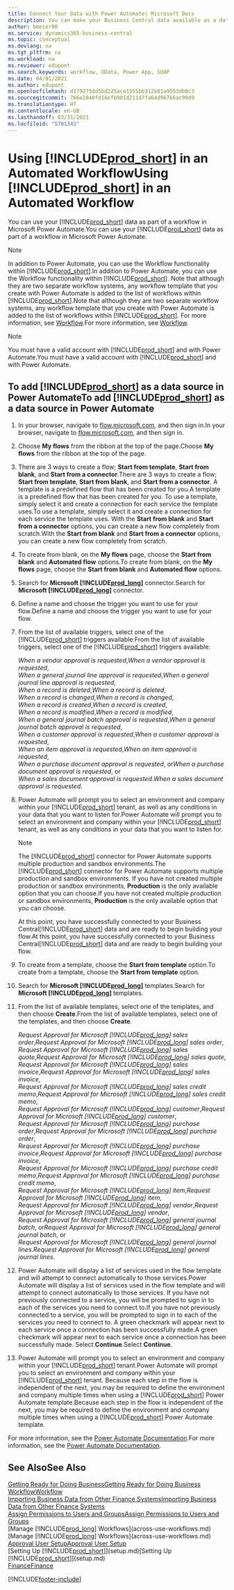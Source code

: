 ```yaml
---
title: Connect Your Data with Power Automate| Microsoft Docs
description: You can make your Business Central data available as a data source and specify an OData URL of your web services to build an automated workflow.
author: bmeier90
ms.service: dynamics365-business-central
ms.topic: conceptual
ms.devlang: na
ms.tgt_pltfrm: na
ms.workload: na
ms.reviewer: edupont
ms.search.keywords: workflow, OData, Power App, SOAP
ms.date: 04/01/2021
ms.author: edupont
ms.openlocfilehash: d179275dd5bd225ace1555bb312b81a9553db0c3
ms.sourcegitcommit: 766e2840fd16efb901d211d7fa64d96766ac99d9
ms.translationtype: HT
ms.contentlocale: en-GB
ms.lasthandoff: 03/31/2021
ms.locfileid: "5781343"
---
```

# <a name="using-prod_short-in-an-automated-workflow"></a><span data-ttu-id="fdd72-103">Using [!INCLUDE[prod_short](includes/prod_short.md)] in an Automated Workflow</span><span class="sxs-lookup"><span data-stu-id="fdd72-103">Using [!INCLUDE[prod_short](includes/prod_short.md)] in an Automated Workflow</span></span>

<span data-ttu-id="fdd72-104">You can use your [!INCLUDE[prod_short](includes/prod_short.md)] data as part of a workflow in Microsoft Power Automate.</span><span class="sxs-lookup"><span data-stu-id="fdd72-104">You can use your [!INCLUDE[prod_short](includes/prod_short.md)] data as part of a workflow in Microsoft Power Automate.</span></span>

> [!NOTE]
> <span data-ttu-id="fdd72-105">In addition to Power Automate, you can use the Workflow functionality within [!INCLUDE[prod_short](includes/prod_short.md)].</span><span class="sxs-lookup"><span data-stu-id="fdd72-105">In addition to Power Automate, you can use the Workflow functionality within [!INCLUDE[prod_short](includes/prod_short.md)].</span></span> <span data-ttu-id="fdd72-106">Note that although they are two separate workflow systems, any workflow template that you create with Power Automate is added to the list of workflows  within [!INCLUDE[prod_short](includes/prod_short.md)].</span><span class="sxs-lookup"><span data-stu-id="fdd72-106">Note that although they are two separate workflow systems, any workflow template that you create with Power Automate is added to the list of workflows  within [!INCLUDE[prod_short](includes/prod_short.md)].</span></span> <span data-ttu-id="fdd72-107">For more information, see [Workflow](across-workflow.md).</span><span class="sxs-lookup"><span data-stu-id="fdd72-107">For more information, see [Workflow](across-workflow.md).</span></span>  

> [!NOTE]  
> <span data-ttu-id="fdd72-108">You must have a valid account with [!INCLUDE[prod_short](includes/prod_short.md)] and with Power Automate.</span><span class="sxs-lookup"><span data-stu-id="fdd72-108">You must have a valid account with [!INCLUDE[prod_short](includes/prod_short.md)] and with Power Automate.</span></span>  

## <a name="to-add-prod_short-as-a-data-source-in-power-automate"></a><span data-ttu-id="fdd72-109">To add [!INCLUDE[prod_short](includes/prod_short.md)] as a data source in Power Automate</span><span class="sxs-lookup"><span data-stu-id="fdd72-109">To add [!INCLUDE[prod_short](includes/prod_short.md)] as a data source in Power Automate</span></span>

1. <span data-ttu-id="fdd72-110">In your browser, navigate to [flow.microsoft.com](https://flow.microsoft.com), and then sign in.</span><span class="sxs-lookup"><span data-stu-id="fdd72-110">In your browser, navigate to [flow.microsoft.com](https://flow.microsoft.com), and then sign in.</span></span>
2. <span data-ttu-id="fdd72-111">Choose **My flows** from the ribbon at the top of the page.</span><span class="sxs-lookup"><span data-stu-id="fdd72-111">Choose **My flows** from the ribbon at the top of the page.</span></span>
3. <span data-ttu-id="fdd72-112">There are 3 ways to create a flow; **Start from template**, **Start from blank**, and **Start from a connector**.</span><span class="sxs-lookup"><span data-stu-id="fdd72-112">There are 3 ways to create a flow; **Start from template**, **Start from blank**, and **Start from a connector**.</span></span> <span data-ttu-id="fdd72-113">A template is a predefined flow that has been created for you.</span><span class="sxs-lookup"><span data-stu-id="fdd72-113">A template is a predefined flow that has been created for you.</span></span> <span data-ttu-id="fdd72-114">To use a template, simply select it and create a connection for each service the template uses.</span><span class="sxs-lookup"><span data-stu-id="fdd72-114">To use a template, simply select it and create a connection for each service the template uses.</span></span> <span data-ttu-id="fdd72-115">With the **Start from blank** and **Start from a connector** options, you can create a new flow completely from scratch.</span><span class="sxs-lookup"><span data-stu-id="fdd72-115">With the **Start from blank** and **Start from a connector** options, you can create a new flow completely from scratch.</span></span>
4. <span data-ttu-id="fdd72-116">To create from blank, on the **My flows** page, choose the **Start from blank** and **Automated flow** options.</span><span class="sxs-lookup"><span data-stu-id="fdd72-116">To create from blank, on the **My flows** page, choose the **Start from blank** and **Automated flow** options.</span></span>
5. <span data-ttu-id="fdd72-117">Search for **Microsoft [!INCLUDE[prod_long](includes/prod_long.md)]** connector.</span><span class="sxs-lookup"><span data-stu-id="fdd72-117">Search for **Microsoft [!INCLUDE[prod_long](includes/prod_long.md)]** connector.</span></span>
6. <span data-ttu-id="fdd72-118">Define a name and choose the trigger you want to use for your flow.</span><span class="sxs-lookup"><span data-stu-id="fdd72-118">Define a name and choose the trigger you want to use for your flow.</span></span>
7. <span data-ttu-id="fdd72-119">From the list of available triggers, select one of the [!INCLUDE[prod_short](includes/prod_short.md)] triggers available:</span><span class="sxs-lookup"><span data-stu-id="fdd72-119">From the list of available triggers, select one of the [!INCLUDE[prod_short](includes/prod_short.md)] triggers available:</span></span>  

    <span data-ttu-id="fdd72-120">*When a vendor approval is requested*,</span><span class="sxs-lookup"><span data-stu-id="fdd72-120">*When a vendor approval is requested*,</span></span>  
    <span data-ttu-id="fdd72-121">*When a general journal line approval is requested*,</span><span class="sxs-lookup"><span data-stu-id="fdd72-121">*When a general journal line approval is requested*,</span></span>  
    <span data-ttu-id="fdd72-122">*When a record is deleted*,</span><span class="sxs-lookup"><span data-stu-id="fdd72-122">*When a record is deleted*,</span></span>  
    <span data-ttu-id="fdd72-123">*When a record is changed*,</span><span class="sxs-lookup"><span data-stu-id="fdd72-123">*When a record is changed*,</span></span>  
    <span data-ttu-id="fdd72-124">*When a record is created*,</span><span class="sxs-lookup"><span data-stu-id="fdd72-124">*When a record is created*,</span></span>  
    <span data-ttu-id="fdd72-125">*When a record is modified*,</span><span class="sxs-lookup"><span data-stu-id="fdd72-125">*When a record is modified*,</span></span>  
    <span data-ttu-id="fdd72-126">*When a general journal batch approval is requested*,</span><span class="sxs-lookup"><span data-stu-id="fdd72-126">*When a general journal batch approval is requested*,</span></span>  
    <span data-ttu-id="fdd72-127">*When a customer approval is requested*,</span><span class="sxs-lookup"><span data-stu-id="fdd72-127">*When a customer approval is requested*,</span></span>  
    <span data-ttu-id="fdd72-128">*When an item approval is requested*,</span><span class="sxs-lookup"><span data-stu-id="fdd72-128">*When an item approval is requested*,</span></span>  
    <span data-ttu-id="fdd72-129">*When a purchase document approval is requested*, or</span><span class="sxs-lookup"><span data-stu-id="fdd72-129">*When a purchase document approval is requested*, or</span></span>  
    <span data-ttu-id="fdd72-130">*When a sales document approval is requested*.</span><span class="sxs-lookup"><span data-stu-id="fdd72-130">*When a sales document approval is requested*.</span></span>

8. <span data-ttu-id="fdd72-131">Power Automate will prompt you to select an environment and company within your [!INCLUDE[prod_short](includes/prod_short.md)] tenant, as well as any conditions in your data that you want to listen for.</span><span class="sxs-lookup"><span data-stu-id="fdd72-131">Power Automate will prompt you to select an environment and company within your [!INCLUDE[prod_short](includes/prod_short.md)] tenant, as well as any conditions in your data that you want to listen for.</span></span>

    > [!NOTE]
    > <span data-ttu-id="fdd72-132">The [!INCLUDE[prod_short](includes/prod_short.md)] connector for Power Automate supports multiple production and sandbox environments.</span><span class="sxs-lookup"><span data-stu-id="fdd72-132">The [!INCLUDE[prod_short](includes/prod_short.md)] connector for Power Automate supports multiple production and sandbox environments.</span></span> <span data-ttu-id="fdd72-133">If you have not created multiple production or sandbox environments, **Production** is the only available option that you can choose.</span><span class="sxs-lookup"><span data-stu-id="fdd72-133">If you have not created multiple production or sandbox environments, **Production** is the only available option that you can choose.</span></span>  

    <span data-ttu-id="fdd72-134">At this point, you have successfully connected to your Business Central[!INCLUDE[prod_short](includes/prod_short.md)] data and are ready to begin building your flow.</span><span class="sxs-lookup"><span data-stu-id="fdd72-134">At this point, you have successfully connected to your Business Central[!INCLUDE[prod_short](includes/prod_short.md)] data and are ready to begin building your flow.</span></span>

9. <span data-ttu-id="fdd72-135">To create from a template, choose the **Start from template** option.</span><span class="sxs-lookup"><span data-stu-id="fdd72-135">To create from a template, choose the **Start from template** option.</span></span>
10. <span data-ttu-id="fdd72-136">Search for **Microsoft [!INCLUDE[prod_long](includes/prod_long.md)]** templates.</span><span class="sxs-lookup"><span data-stu-id="fdd72-136">Search for **Microsoft [!INCLUDE[prod_long](includes/prod_long.md)]** templates.</span></span>
11. <span data-ttu-id="fdd72-137">From the list of available templates, select one of the templates, and then choose **Create**.</span><span class="sxs-lookup"><span data-stu-id="fdd72-137">From the list of available templates, select one of the templates, and then choose **Create**.</span></span>  

    <span data-ttu-id="fdd72-138">*Request Approval for Microsoft [!INCLUDE[prod_long](includes/prod_long.md)] sales order*,</span><span class="sxs-lookup"><span data-stu-id="fdd72-138">*Request Approval for Microsoft [!INCLUDE[prod_long](includes/prod_long.md)] sales order*,</span></span>  
    <span data-ttu-id="fdd72-139">*Request Approval for Microsoft [!INCLUDE[prod_long](includes/prod_long.md)] sales quote*,</span><span class="sxs-lookup"><span data-stu-id="fdd72-139">*Request Approval for Microsoft [!INCLUDE[prod_long](includes/prod_long.md)] sales quote*,</span></span>  
    <span data-ttu-id="fdd72-140">*Request Approval for Microsoft [!INCLUDE[prod_long](includes/prod_long.md)] sales invoice*,</span><span class="sxs-lookup"><span data-stu-id="fdd72-140">*Request Approval for Microsoft [!INCLUDE[prod_long](includes/prod_long.md)] sales invoice*,</span></span>  
    <span data-ttu-id="fdd72-141">*Request Approval for Microsoft [!INCLUDE[prod_long](includes/prod_long.md)] sales credit memo*,</span><span class="sxs-lookup"><span data-stu-id="fdd72-141">*Request Approval for Microsoft [!INCLUDE[prod_long](includes/prod_long.md)] sales credit memo*,</span></span>  
    <span data-ttu-id="fdd72-142">*Request Approval for Microsoft [!INCLUDE[prod_long](includes/prod_long.md)] customer*,</span><span class="sxs-lookup"><span data-stu-id="fdd72-142">*Request Approval for Microsoft [!INCLUDE[prod_long](includes/prod_long.md)] customer*,</span></span>  
    <span data-ttu-id="fdd72-143">*Request Approval for Microsoft [!INCLUDE[prod_long](includes/prod_long.md)] purchase order*,</span><span class="sxs-lookup"><span data-stu-id="fdd72-143">*Request Approval for Microsoft [!INCLUDE[prod_long](includes/prod_long.md)] purchase order*,</span></span>  
    <span data-ttu-id="fdd72-144">*Request Approval for Microsoft [!INCLUDE[prod_long](includes/prod_long.md)] purchase invoice*,</span><span class="sxs-lookup"><span data-stu-id="fdd72-144">*Request Approval for Microsoft [!INCLUDE[prod_long](includes/prod_long.md)] purchase invoice*,</span></span>  
    <span data-ttu-id="fdd72-145">*Request Approval for Microsoft [!INCLUDE[prod_long](includes/prod_long.md)] purchase credit memo*,</span><span class="sxs-lookup"><span data-stu-id="fdd72-145">*Request Approval for Microsoft [!INCLUDE[prod_long](includes/prod_long.md)] purchase credit memo*,</span></span>  
    <span data-ttu-id="fdd72-146">*Request Approval for Microsoft [!INCLUDE[prod_long](includes/prod_long.md)] item*,</span><span class="sxs-lookup"><span data-stu-id="fdd72-146">*Request Approval for Microsoft [!INCLUDE[prod_long](includes/prod_long.md)] item*,</span></span>  
    <span data-ttu-id="fdd72-147">*Request Approval for Microsoft [!INCLUDE[prod_long](includes/prod_long.md)] vendor*,</span><span class="sxs-lookup"><span data-stu-id="fdd72-147">*Request Approval for Microsoft [!INCLUDE[prod_long](includes/prod_long.md)] vendor*,</span></span>  
    <span data-ttu-id="fdd72-148">*Request Approval for Microsoft [!INCLUDE[prod_long](includes/prod_long.md)] general journal batch*, or</span><span class="sxs-lookup"><span data-stu-id="fdd72-148">*Request Approval for Microsoft [!INCLUDE[prod_long](includes/prod_long.md)] general journal batch*, or</span></span>    
    <span data-ttu-id="fdd72-149">*Request Approval for Microsoft [!INCLUDE[prod_long](includes/prod_long.md)] general journal lines*.</span><span class="sxs-lookup"><span data-stu-id="fdd72-149">*Request Approval for Microsoft [!INCLUDE[prod_long](includes/prod_long.md)] general journal lines*.</span></span>  
12. <span data-ttu-id="fdd72-150">Power Automate will display a list of services used in the flow template and will attempt to connect automatically to those services.</span><span class="sxs-lookup"><span data-stu-id="fdd72-150">Power Automate will display a list of services used in the flow template and will attempt to connect automatically to those services.</span></span> <span data-ttu-id="fdd72-151">If you have not previously connected to a service, you will be prompted to sign in to each of the services you need to connect to.</span><span class="sxs-lookup"><span data-stu-id="fdd72-151">If you have not previously connected to a service, you will be prompted to sign in to each of the services you need to connect to.</span></span> <span data-ttu-id="fdd72-152">A green checkmark will appear next to each service once a connection has been successfully made.</span><span class="sxs-lookup"><span data-stu-id="fdd72-152">A green checkmark will appear next to each service once a connection has been successfully made.</span></span> <span data-ttu-id="fdd72-153">Select **Continue**.</span><span class="sxs-lookup"><span data-stu-id="fdd72-153">Select **Continue**.</span></span>
13. <span data-ttu-id="fdd72-154">Power Automate will prompt you to select an environment and company within your [!INCLUDE[prod_short](includes/prod_short.md)] tenant.</span><span class="sxs-lookup"><span data-stu-id="fdd72-154">Power Automate will prompt you to select an environment and company within your [!INCLUDE[prod_short](includes/prod_short.md)] tenant.</span></span> <span data-ttu-id="fdd72-155">Because each step in the flow is independent of the next, you may be required to define the environment and company multiple times when using a [!INCLUDE[prod_short](includes/prod_short.md)] Power Automate template.</span><span class="sxs-lookup"><span data-stu-id="fdd72-155">Because each step in the flow is independent of the next, you may be required to define the environment and company multiple times when using a [!INCLUDE[prod_short](includes/prod_short.md)] Power Automate template.</span></span>

<span data-ttu-id="fdd72-156">For more information, see the [Power Automate Documentation](/power-automate/getting-started).</span><span class="sxs-lookup"><span data-stu-id="fdd72-156">For more information, see the [Power Automate Documentation](/power-automate/getting-started).</span></span>

## <a name="see-also"></a><span data-ttu-id="fdd72-157">See Also</span><span class="sxs-lookup"><span data-stu-id="fdd72-157">See Also</span></span>

[<span data-ttu-id="fdd72-158">Getting Ready for Doing Business</span><span class="sxs-lookup"><span data-stu-id="fdd72-158">Getting Ready for Doing Business</span></span>](ui-get-ready-business.md)  
[<span data-ttu-id="fdd72-159">Workflow</span><span class="sxs-lookup"><span data-stu-id="fdd72-159">Workflow</span></span>](across-workflow.md)  
[<span data-ttu-id="fdd72-160">Importing Business Data from Other Finance Systems</span><span class="sxs-lookup"><span data-stu-id="fdd72-160">Importing Business Data from Other Finance Systems</span></span>](across-import-data-configuration-packages.md)  
[<span data-ttu-id="fdd72-161">Assign Permissions to Users and Groups</span><span class="sxs-lookup"><span data-stu-id="fdd72-161">Assign Permissions to Users and Groups</span></span>](ui-define-granular-permissions.md)  
<span data-ttu-id="fdd72-162">[Manage [!INCLUDE[prod_long](includes/prod_long.md)] Workflows](across-use-workflows.md)</span><span class="sxs-lookup"><span data-stu-id="fdd72-162">[Manage [!INCLUDE[prod_long](includes/prod_long.md)] Workflows](across-use-workflows.md)</span></span>  
[<span data-ttu-id="fdd72-163">Approval User Setup</span><span class="sxs-lookup"><span data-stu-id="fdd72-163">Approval User Setup</span></span>](across-how-to-set-up-approval-users.md)  
<span data-ttu-id="fdd72-164">[Setting Up [!INCLUDE[prod_short](includes/prod_short.md)]](setup.md)</span><span class="sxs-lookup"><span data-stu-id="fdd72-164">[Setting Up [!INCLUDE[prod_short](includes/prod_short.md)]](setup.md)</span></span>  
[<span data-ttu-id="fdd72-165">Finance</span><span class="sxs-lookup"><span data-stu-id="fdd72-165">Finance</span></span>](finance.md)  


[!INCLUDE[footer-include](includes/footer-banner.md)]